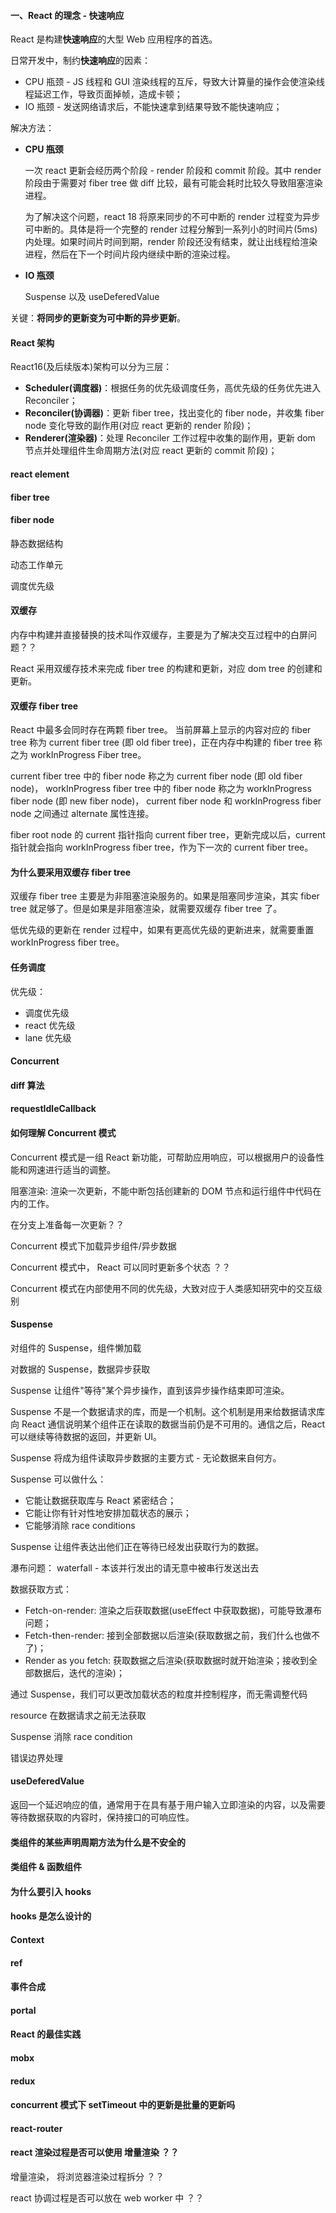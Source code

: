 #### 一、React 的理念 - 快速响应

React 是构建**快速响应**的大型 Web 应用程序的首选。

日常开发中，制约**快速响应**的因素：
- CPU 瓶颈 - JS 线程和 GUI 渲染线程的互斥，导致大计算量的操作会使渲染线程延迟工作，导致页面掉帧，造成卡顿；
- IO 瓶颈 - 发送网络请求后，不能快速拿到结果导致不能快速响应；

解决方法：
- **CPU 瓶颈**

    一次 react 更新会经历两个阶段 - render 阶段和 commit 阶段。其中 render 阶段由于需要对 fiber tree 做 diff 比较，最有可能会耗时比较久导致阻塞渲染进程。

    
    为了解决这个问题，react 18 将原来同步的不可中断的 render 过程变为异步可中断的。具体是将一个完整的 render 过程分解到一系列小的时间片(5ms)内处理。如果时间片时间到期，render 阶段还没有结束，就让出线程给渲染进程，然后在下一个时间片段内继续中断的渲染过程。

- **IO 瓶颈** 
  
  Suspense 以及 useDeferedValue


关键：**将同步的更新变为可中断的异步更新**。



#### React 架构

React16(及后续版本)架构可以分为三层：
- **Scheduler(调度器)**：根据任务的优先级调度任务，高优先级的任务优先进入 Reconciler；
- **Reconciler(协调器)**：更新 fiber tree，找出变化的 fiber node，并收集 fiber node 变化导致的副作用(对应 react 更新的 render 阶段)；
- **Renderer(渲染器)**：处理 Reconciler 工作过程中收集的副作用，更新 dom 节点并处理组件生命周期方法(对应 react 更新的 commit 阶段)；


#### react element


#### fiber tree


#### fiber node

静态数据结构

动态工作单元

调度优先级

#### 双缓存

内存中构建并直接替换的技术叫作双缓存，主要是为了解决交互过程中的白屏问题？？

React 采用双缓存技术来完成 fiber tree 的构建和更新，对应 dom tree 的创建和更新。


#### 双缓存 fiber tree

React 中最多会同时存在两颗 fiber tree。 当前屏幕上显示的内容对应的 fiber tree 称为 current fiber tree (即 old fiber tree)，正在内存中构建的 fiber tree 称之为 workInProgress Fiber tree。

current fiber tree 中的 fiber node 称之为 current fiber node (即 old fiber node)， workInProgress fiber tree 中的 fiber node 称之为 workInProgress fiber node (即 new fiber node)， current fiber node 和 workInProgress fiber node 之间通过 alternate 属性连接。

fiber root node 的 current 指针指向 current fiber tree，更新完成以后，current 指针就会指向 workInProgress fiber tree，作为下一次的 current fiber tree。



#### 为什么要采用双缓存 fiber tree

双缓存 fiber tree 主要是为非阻塞渲染服务的。如果是阻塞同步渲染，其实 fiber tree 就足够了。但是如果是非阻塞渲染，就需要双缓存 fiber tree 了。

低优先级的更新在 render 过程中，如果有更高优先级的更新进来，就需要重置 workInProgress fiber tree。


#### 任务调度

优先级：
- 调度优先级
- react 优先级
- lane 优先级


#### Concurrent


#### diff 算法






#### requestIdleCallback

#### 如何理解 Concurrent 模式

Concurrent 模式是一组 React 新功能，可帮助应用响应，可以根据用户的设备性能和网速进行适当的调整。

阻塞渲染: 渲染一次更新，不能中断包括创建新的 DOM 节点和运行组件中代码在内的工作。

在分支上准备每一次更新？？

Concurrent 模式下加载异步组件/异步数据

Concurrent 模式中， React 可以同时更新多个状态 ？？

Concurrent 模式在内部使用不同的优先级，大致对应于人类感知研究中的交互级别






#### Suspense

对组件的 Suspense，组件懒加载

对数据的 Suspense，数据异步获取

Suspense 让组件"等待"某个异步操作，直到该异步操作结束即可渲染。


Suspense 不是一个数据请求的库，而是一个机制。这个机制是用来给数据请求库向 React 通信说明某个组件正在读取的数据当前仍是不可用的。通信之后，React 可以继续等待数据的返回，并更新 UI。

Suspense 将成为组件读取异步数据的主要方式 - 无论数据来自何方。

Suspense 可以做什么：
- 它能让数据获取库与 React 紧密结合；
- 它能让你有针对性地安排加载状态的展示；
- 它能够消除 race conditions

Suspense 让组件表达出他们正在等待已经发出获取行为的数据。

瀑布问题： waterfall - 本该并行发出的请无意中被串行发送出去


数据获取方式：
- Fetch-on-render: 渲染之后获取数据(useEffect 中获取数据)，可能导致瀑布问题；
- Fetch-then-render: 接到全部数据以后渲染(获取数据之前，我们什么也做不了)；
- Render as you fetch: 获取数据之后渲染(获取数据时就开始渲染；接收到全部数据后，迭代的渲染)；


通过 Suspense，我们可以更改加载状态的粒度并控制程序，而无需调整代码

resource 在数据请求之前无法获取

Suspense 消除 race condition

错误边界处理



#### useDeferedValue

返回一个延迟响应的值，通常用于在具有基于用户输入立即渲染的内容，以及需要等待数据获取的内容时，保持接口的可响应性。



#### 类组件的某些声明周期方法为什么是不安全的


#### 类组件 & 函数组件


#### 为什么要引入 hooks


#### hooks 是怎么设计的


#### Context


#### ref


#### 事件合成


#### portal


#### React 的最佳实践


#### mobx


#### redux

#### concurrent 模式下 setTimeout 中的更新是批量的更新吗

#### react-router



#### react 渲染过程是否可以使用 增量渲染 ？？

增量渲染， 将浏览器渲染过程拆分 ？？

react 协调过程是否可以放在 web worker 中 ？？




